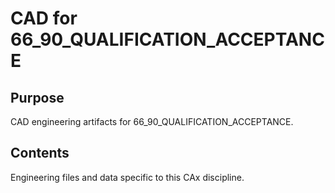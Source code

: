 # CAD for 66_90_QUALIFICATION_ACCEPTANCE

## Purpose
CAD engineering artifacts for 66_90_QUALIFICATION_ACCEPTANCE.

## Contents
Engineering files and data specific to this CAx discipline.
